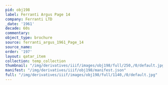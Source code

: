 ```yaml
---
pid: obj198
label: Ferranti Argus Page 14
company: Ferranti LTD
_date: '1961'
decade: 60s
commentary:
object_type: brochure
source: ferranti_argus_1961_Page_14
source_name:
order: '197'
layout: qatar_item
collection: temp_collection
thumbnail: "/img/derivatives/iiif/images/obj198/full/250,/0/default.jpg"
manifest: "/img/derivatives/iiif/obj198/manifest.json"
full: "/img/derivatives/iiif/images/obj198/full/1140,/0/default.jpg"
---
```

